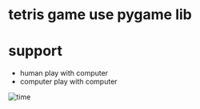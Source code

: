 # tetris game use pygame lib
# support
- human play with computer
- computer play with computer


![time](https://github.com/zhangenter/tetris/blob/master/10.gif) 
